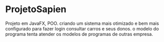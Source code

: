 # ProjetoSapien
Projeto em JavaFX, POO. criando um sistema mais otimizado e bem mais configurado para fazer login consultar carros e seus donos. o modelo do programa tenta atender os modelos de programas de outras empresa. 
